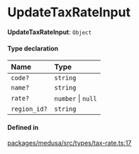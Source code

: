 # UpdateTaxRateInput

 **UpdateTaxRateInput**: `Object`

#### Type declaration

| Name | Type |
| :------ | :------ |
| `code?` | `string` |
| `name?` | `string` |
| `rate?` | `number` \| ``null`` |
| `region_id?` | `string` |

#### Defined in

[packages/medusa/src/types/tax-rate.ts:17](https://github.com/medusajs/medusa/blob/3d9f5ae63/packages/medusa/src/types/tax-rate.ts#L17)
